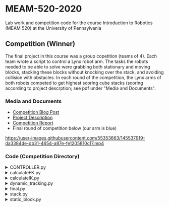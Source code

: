 # MEAM-520-2020
Lab work and competition code for the course Introduction to Robotics (MEAM 520) at the University of Pennsylvania
## Competition (Winner)
The final project in this course was a group copetition (teams of 4). Each team wrote a script to control a Lynx robot arm. The tasks the robots needed to be able to solve were grabbing both stationary and moving blocks, stacking these blocks without knocking over the stack, and avoiding collision with obstacles. In each round of the competition, the Lynx arms of both robots competed to get highest scoring cube stacks (scoring according to project descrption; see pdf under "Media and Documents".

### Media and Documents
- [Competition Blog Post](https://blog.seas.upenn.edu/virtual-robots-taking-risks-in-an-online-classroom/)
- [Project Description](https://github.com/Zador-Pataki/MEAM-520-2020/files/7690964/FinalProject.pdf)
- [Competition Report](https://github.com/Zador-Pataki/MEAM-520-2020/files/7690976/MEAM520_Final_Report.pdf)
- Final round of competition below (our arm is blue)

https://user-images.githubusercontent.com/55353663/145537919-da3384de-db31-4654-a87e-fe1205810c17.mp4

### Code (Competition Directory)
<details><summary>CONTROLLER.py</summary>is responsible for the general control of the robot throughout the entire process. It calls functions from other files appropriately. </details>
<details><summary>calculateFK.py</summary> is responsible for calculating the forward kinematics of our robot. This is how we infor the position of the robot in the euclidean space from the position of the robot in the state space.</details>
<details><summary>calculateIK.py</summary> is responsible for calculating the inverse kinematics of our robot. This is how we determine the required states of our robot in order to reach a given position and pose of the robot end-effector in the euclidean space.</details>
<details><summary>dynamic_tracking.py</summary> is responsible for handling the dynamic blocks (dynamic blocks are blocks on a turning table). The arm must be able ot follow a moving block without delay, given system delay, grab blocks while moving, determine which moving block to target given robot state -- not all positions on rotating table can be reached, i.e. blocks enter and exit feasible zones temporaly, and reset approach effectively: during gripping of moving blocks a lot can go on; robot must be able to identify when an error has been made, and must reevaluate its approach.</details>
<details><summary>final.py</summary> is a file needed for the competition</details>
<details><summary>stack.py</summary> is responsible for stacking a block given that the robot is already holding a block. It was critical that this is done precicely (otherwise we may knock over the existing stack) but also rapidly (a lot of time can be lost if we make the stacking precise by slowing down the process).</details>
<details><summary>static_block.py</summary> is responsible for grabbing the blocks on the static platforms. We observed that after grabbing the existing blocks on the rotating platform, we have extra time for pikcing up blocks from the static platforms, and so we could focus on grabbing the blocks on the static table in such a way that we can stack the blocks with the white face facing up (more points).</details>
